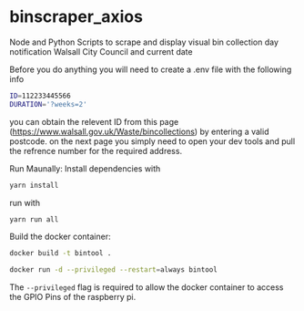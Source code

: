 # binscraper_axios
Node and Python Scripts to scrape and display visual bin collection day notification Walsall City Council and current date

Before you do anything you will need to create a .env file with the following info

```bash
ID=112233445566 
DURATION='?weeks=2'
```
you can obtain the relevent ID from this page (https://www.walsall.gov.uk/Waste/bincollections) by entering a valid postcode.
on the next page you simply need to open your dev tools and pull the refrence number for the required address.


Run Maunally:
Install dependencies with 

```bash
yarn install
```
run with 
```bash
yarn run all
```

Build the docker container:
```bash
docker build -t bintool .
```
```bash
docker run -d --privileged --restart=always bintool
```

The ```--privileged``` flag is required to allow the docker container to access the GPIO Pins of the raspberry pi.




